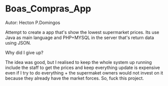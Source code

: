 # Boas_Compras_App
Autor: Hecton P.Domingos

Attempt to create a app that's show the lowest supermarket prices. Its use Java as main language and PHP+MYSQL in the server that's return data using JSON.

Why did I give up? 

The idea was good, but I realised to keep the whole system up running include the staff to get the prices and keep everything update is expensive even if I try to do everything + 
the supermaket owners would not invest on it because they already have the market forces. So, fuck this project. 